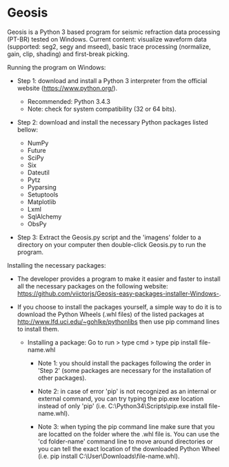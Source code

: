 # Geosis
Geosis is a Python 3 based program for seismic refraction data processing (PT-BR) tested on Windows.
Current content: visualize waveform data (supported: seg2, segy and mseed), basic trace processing (normalize, gain, clip, shading) and first-break picking.

Running the program on Windows:

 - Step 1: download and install a Python 3 interpreter from the official website (https://www.python.org/).
    - Recommended: Python 3.4.3
    - Note: check for system compatibility (32 or 64 bits).
    
 - Step 2: download and install the necessary Python packages listed bellow:
    - NumPy
    - Future
    - SciPy
    - Six
    - Dateutil
    - Pytz
    - Pyparsing
    - Setuptools
    - Matplotlib
    - Lxml
    - SqlAlchemy
    - ObsPy
    
- Step 3: Extract the Geosis.py script and the 'imagens' folder to a directory on your computer then double-click Geosis.py to run the program.
    
Installing the necessary packages:

- The developer provides a program to make it easier and faster to install all the necessary packages on the following website: https://github.com/viictorjs/Geosis-easy-packages-installer-Windows-. 
- If you choose to install the packages yourself, a simple way to do it is to download the Python Wheels (.whl files) of the listed packages at http://www.lfd.uci.edu/~gohlke/pythonlibs then use pip command lines to install them.
    
  - Installing a package: Go to run > type cmd > type pip install file-name.whl
    - Note 1: you should install the packages following the order in 'Step 2' (some packages are necessary for the installation of other packages). 
    
    - Note 2: in case of error 'pip' is not recognized as an internal or external command, you can try typing the pip.exe location instead of only 'pip' (i.e. C:\Python34\Scripts\pip.exe install file-name.whl).
      
    - Note 3: when typing the pip command line make sure that you are locatted on the folder where the .whl file is. You can use the 'cd folder-name' command line to move around directories or you can tell the exact location of the downloaded Python Wheel (i.e. pip install C:\User\Downloads\file-name.whl).
    



